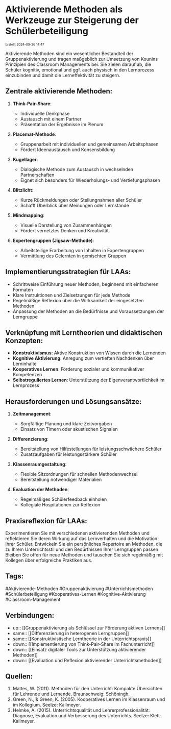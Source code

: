 # Aktivierende Methoden als Werkzeuge zur Steigerung der Schülerbeteiligung

<span style="font-size:10;"> Erstellt 2024-09-26 14:47 </span>

Aktivierende Methoden sind ein wesentlicher Bestandteil der Gruppenaktivierung und tragen maßgeblich zur Umsetzung von Kounins Prinzipien des Classroom Managements bei. Sie zielen darauf ab, die Schüler kognitiv, emotional und ggf. auch physisch in den Lernprozess einzubinden und damit die Lerneffektivität zu steigern.

## Zentrale aktivierende Methoden:

1. **Think-Pair-Share**:
   - Individuelle Denkphase
   - Austausch mit einem Partner
   - Präsentation der Ergebnisse im Plenum

2. **Placemat-Methode**:
   - Gruppenarbeit mit individuellen und gemeinsamen Arbeitsphasen
   - Fördert Ideenaustausch und Konsensbildung

3. **Kugellager**:
   - Dialogische Methode zum Austausch in wechselnden Partnerschaften
   - Eignet sich besonders für Wiederholungs- und Vertiefungsphasen

4. **Blitzlicht**:
   - Kurze Rückmeldungen oder Stellungnahmen aller Schüler
   - Schafft Überblick über Meinungen oder Lernstände

5. **Mindmapping**:
   - Visuelle Darstellung von Zusammenhängen
   - Fördert vernetztes Denken und Kreativität

6. **Expertengruppen (Jigsaw-Methode)**:
   - Arbeitsteilige Erarbeitung von Inhalten in Expertengruppen
   - Vermittlung des Gelernten in gemischten Gruppen

## Implementierungsstrategien für LAAs:

- Schrittweise Einführung neuer Methoden, beginnend mit einfacheren Formaten
- Klare Instruktionen und Zielsetzungen für jede Methode
- Regelmäßige Reflexion über die Wirksamkeit der eingesetzten Methoden
- Anpassung der Methoden an die Bedürfnisse und Voraussetzungen der Lerngruppe

## Verknüpfung mit Lerntheorien und didaktischen Konzepten:

- **Konstruktivismus**: Aktive Konstruktion von Wissen durch die Lernenden
- **Kognitive Aktivierung**: Anregung zum vertieften Nachdenken über Lerninhalte
- **Kooperatives Lernen**: Förderung sozialer und kommunikativer Kompetenzen
- **Selbstreguliertes Lernen**: Unterstützung der Eigenverantwortlichkeit im Lernprozess

## Herausforderungen und Lösungsansätze:

1. **Zeitmanagement**:
   - Sorgfältige Planung und klare Zeitvorgaben
   - Einsatz von Timern oder akustischen Signalen

2. **Differenzierung**:
   - Bereitstellung von Hilfestellungen für leistungsschwächere Schüler
   - Zusatzaufgaben für leistungsstärkere Schüler

3. **Klassenraumgestaltung**:
   - Flexible Sitzordnungen für schnellen Methodenwechsel
   - Bereitstellung notwendiger Materialien

4. **Evaluation der Methoden**:
   - Regelmäßiges Schülerfeedback einholen
   - Kollegiale Hospitationen zur Reflexion

## Praxisreflexion für LAAs:
Experimentieren Sie mit verschiedenen aktivierenden Methoden und reflektieren Sie deren Wirkung auf das Lernverhalten und die Motivation Ihrer Schüler. Entwickeln Sie ein persönliches Repertoire an Methoden, die zu Ihrem Unterrichtsstil und den Bedürfnissen Ihrer Lerngruppen passen. Bleiben Sie offen für neue Methoden und tauschen Sie sich regelmäßig mit Kollegen über erfolgreiche Praktiken aus.

## Tags:
#Aktivierende-Methoden #Gruppenaktivierung #Unterrichtsmethoden #Schülerbeteiligung #Kooperatives-Lernen #Kognitive-Aktivierung #Classroom-Management

## Verbindungen:
- up:: [[Gruppenaktivierung als Schlüssel zur Förderung aktiven Lernens]]
- same:: [[Differenzierung in heterogenen Lerngruppen]]
- same:: [[Konstruktivistische Lerntheorie in der Unterrichtspraxis]]
- down:: [[Implementierung von Think-Pair-Share im Fachunterricht]]
- down:: [[Einsatz digitaler Tools zur Unterstützung aktivierender Methoden]]
- down:: [[Evaluation und Reflexion aktivierender Unterrichtsmethoden]]

## Quellen:
1. Mattes, W. (2011). Methoden für den Unterricht: Kompakte Übersichten für Lehrende und Lernende. Braunschweig: Schöningh.
2. Green, N., & Green, K. (2005). Kooperatives Lernen im Klassenraum und im Kollegium. Seelze: Kallmeyer.
3. Helmke, A. (2015). Unterrichtsqualität und Lehrerprofessionalität: Diagnose, Evaluation und Verbesserung des Unterrichts. Seelze: Klett-Kallmeyer.